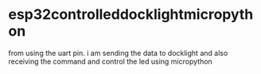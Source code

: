 # esp32controlleddocklightmicropython
from using the uart pin. i am sending the data to docklight and also receiving the command and control the led using micropython
